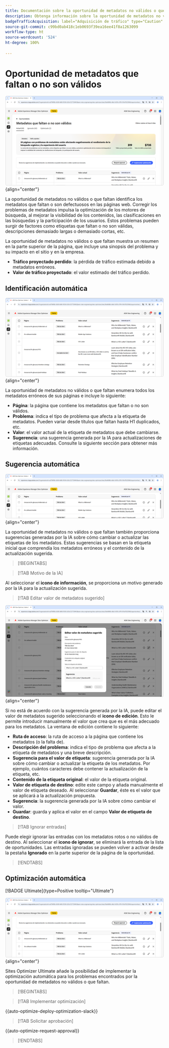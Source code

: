 ```yaml
---
title: Documentación sobre la oportunidad de metadatos no válidos o que faltan
description: Obtenga información sobre la oportunidad de metadatos no válidos o que faltan y cómo utilizarla para mejorar la adquisición de tráfico.
badgeTrafficAcquisition: label="Adquisición de tráfico" type="Caution" url="../../opportunity-types/traffic-acquisition.md" tooltip="Adquisición de tráfico"
source-git-commit: c99bd0ab418c1eb0693f39ea16ee41f8a1263099
workflow-type: ht
source-wordcount: '524'
ht-degree: 100%

---
```



# Oportunidad de metadatos que faltan o no son válidos

![Oportunidad de metadatos que faltan o no son válidos](./assets/missing-or-invalid-metadata/hero.png){align="center"}

La oportunidad de metadatos no válidos o que faltan identifica los metadatos que faltan o son defectuosos en las páginas web. Corregir los problemas de metadatos impulsa la optimización de los motores de búsqueda, al mejorar la visibilidad de los contenidos, las clasificaciones en las búsquedas y la participación de los usuarios. Estos problemas pueden surgir de factores como etiquetas que faltan o no son válidas, descripciones demasiado largas o demasiado cortas, etc.

La oportunidad de metadatos no válidos o que faltan muestra un resumen en la parte superior de la página, que incluye una sinopsis del problema y su impacto en el sitio y en la empresa.

* **Tráfico proyectado perdido**: la pérdida de tráfico estimada debido a metadatos erróneos.
* **Valor de tráfico proyectado**: el valor estimado del tráfico perdido.

## Identificación automática

![Identificación automática de metadatos que no son válidos o faltan](./assets/missing-or-invalid-metadata/auto-identify.png){align="center"}

La oportunidad de metadatos no válidos o que faltan enumera todos los metadatos erróneos de sus páginas e incluye lo siguiente:

* **Página**: la página que contiene los metadatos que faltan o no son válidos.
* **Problema**: indica el tipo de problema que afecta a la etiqueta de metadatos. Pueden variar desde títulos que faltan hasta H1 duplicados, etc.
* **Valor**: el valor actual de la etiqueta de metadatos que debe cambiarse.
* **Sugerencia**: una sugerencia generada por la IA para actualizaciones de etiquetas adecuadas. Consulte la siguiente sección para obtener más información.

## Sugerencia automática

![Sugerencia automática de metadatos no válidos o que faltan](./assets/missing-or-invalid-metadata/auto-suggest.png){align="center"}

La oportunidad de metadatos no válidos o que faltan también proporciona sugerencias generadas por la IA sobre cómo cambiar o actualizar las etiquetas de los metadatos. Estas sugerencias se basan en la etiqueta inicial que comprendía los metadatos erróneos y el contenido de la actualización sugerida.

>[!BEGINTABS]

>[!TAB Motivo de la IA]

Al seleccionar el **icono de información**, se proporciona un motivo generado por la IA para la actualización sugerida.

>[!TAB Editar valor de metadatos sugerido]

![Editar metadatos no válidos o que faltan sugeridos](./assets/missing-or-invalid-metadata/edit-suggested-metadata-value.png){align="center"}

Si no está de acuerdo con la sugerencia generada por la IA, puede editar el valor de metadatos sugerido seleccionando el **icono de edición**. Esto le permite introducir manualmente el valor que crea que es el más adecuado para los metadatos.  La ventana de edición contiene lo siguiente:

* **Ruta de acceso**: la ruta de acceso a la página que contiene los metadatos (o la falta de).
* **Descripción del problema**: indica el tipo de problema que afecta a la etiqueta de metadatos y una breve descripción.
* **Sugerencia para el valor de etiqueta**: sugerencia generada por la IA sobre cómo cambiar o actualizar la etiqueta de los metadatos. Por ejemplo, cuántos caracteres debe contener la actualización de la etiqueta, etc.
* **Contenido de la etiqueta original**: el valor de la etiqueta original.
* **Valor de etiqueta de destino**: edite este campo y añada manualmente el valor de etiqueta deseado. Al seleccionar **Guardar**, éste es el valor que se aplicará a la actualización propuesta.
* **Sugerencia**: la sugerencia generada por la IA sobre cómo cambiar el valor.
* **Guardar**: guarda y aplica el valor en el campo **Valor de etiqueta de destino**.

>[!TAB Ignorar entradas]

Puede elegir ignorar las entradas con los metadatos rotos o no válidos de destino. Al seleccionar el **icono de ignorar**, se eliminará la entrada de la lista de oportunidades. Las entradas ignoradas se pueden volver a activar desde la pestaña **Ignorado** en la parte superior de la página de la oportunidad.

>[!ENDTABS]

## Optimización automática

[!BADGE Ultimate]{type=Positive tooltip="Ultimate"}

![Optimización automática de metadatos no válidos o que faltan](./assets/missing-or-invalid-metadata/auto-optimize.png){align="center"}

Sites Optimizer Ultimate añade la posibilidad de implementar la optimización automática para los problemas encontrados por la oportunidad de metadatos no válidos o que faltan. <!--- TBD-need more in-depth and opportunity specific information here. What does the auto-optimization do?-->

>[!BEGINTABS]

>[!TAB Implementar optimización]

{{auto-optimize-deploy-optimization-slack}}

>[!TAB Solicitar aprobación]

{{auto-optimize-request-approval}}

>[!ENDTABS]
